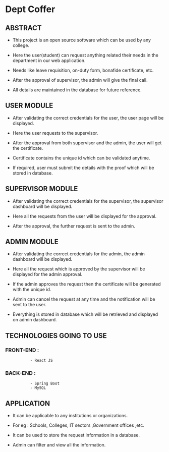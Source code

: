 # Dept Coffer


## ABSTRACT

* This project is an open source software which can be used by any college.

* Here the user(student) can request anything related their needs in the department in our web application.

* Needs like leave requisition, on-duty form, bonafide certificate, etc.

* After the approval of supervisor, the admin will give the final call.

* All details are maintained in the database for future reference.

## USER MODULE

* After validating the correct credentials for the user, the user page will be displayed.

* Here the user requests to the supervisor.

* After the approval from both supervisor and the admin, the user will get the certificate.

* Certificate contains the unique id which can be validated anytime.

* If required, user must submit the details with the proof which will be stored in database.

## SUPERVISOR MODULE

* After validating the correct credentials for the supervisor, the supervisor dashboard will be displayed.

* Here all the requests from the user will be displayed for the approval.

* After the approval, the further request is sent to the admin.

## ADMIN MODULE

* After validating the correct credentials for the admin, the admin dashboard will be displayed.

* Here all the request which is approved by the supervisor will be displayed for the admin approval.

* If the admin approves the request then the certificate will be generated with the unique id.

* Admin can cancel the request at any time and the notification will be sent to the user.

* Everything is stored in database which will be retrieved and displayed on admin dashboard.

## TECHNOLOGIES GOING TO USE 
###         FRONT-END : 
               - React JS 
###         BACK-END : 
               - Spring Boot 
               - MySQL

## APPLICATION 
* It can be applicable to any institutions or organizations.

* For eg : Schools, Colleges, IT sectors ,Government offices ,etc.

* It can be used to store the request information in a database.

* Admin can filter and view all the information.
